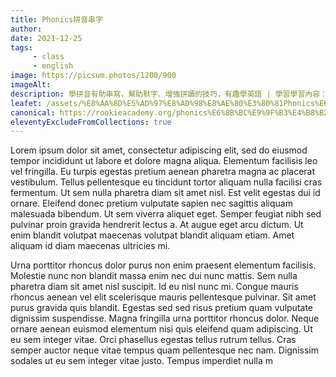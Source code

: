```yaml
---
title: Phonics拼音串字
author:
date: 2021-12-25
tags: 
     - class
     - english
image: https://picsum.photos/1200/900
imageAlt:
description: 學拼音有助串寫，幫助默字、增強拼讀的技巧，有趣學英語 | 學習學習內容：Alphabets, Short Vowels, Long Vowels, Consonant Blends, Letter Combinations
leafet: /assets/%E8%AA%8D%E5%AD%97%E8%AD%98%E8%AE%80%E3%80%81Phonics%E6%8B%BC%E9%9F%B3%E4%B8%B2%E5%AD%97.pdf
canonical: https://rookieacademy.org/phonics%E6%8B%BC%E9%9F%B3%E4%B8%B2%E5%AD%97/
eleventyExcludeFromCollections: true
---
```



Lorem ipsum dolor sit amet, consectetur adipiscing elit, sed do eiusmod tempor incididunt ut labore et dolore magna aliqua. Elementum facilisis leo vel fringilla. Eu turpis egestas pretium aenean pharetra magna ac placerat vestibulum. Tellus pellentesque eu tincidunt tortor aliquam nulla facilisi cras fermentum. Ut sem nulla pharetra diam sit amet nisl. Est velit egestas dui id ornare. Eleifend donec pretium vulputate sapien nec sagittis aliquam malesuada bibendum. Ut sem viverra aliquet eget. Semper feugiat nibh sed pulvinar proin gravida hendrerit lectus a. At augue eget arcu dictum. Ut enim blandit volutpat maecenas volutpat blandit aliquam etiam. Amet aliquam id diam maecenas ultricies mi.

Urna porttitor rhoncus dolor purus non enim praesent elementum facilisis. Molestie nunc non blandit massa enim nec dui nunc mattis. Sem nulla pharetra diam sit amet nisl suscipit. Id eu nisl nunc mi. Congue mauris rhoncus aenean vel elit scelerisque mauris pellentesque pulvinar. Sit amet purus gravida quis blandit. Egestas sed sed risus pretium quam vulputate dignissim suspendisse. Magna fringilla urna porttitor rhoncus dolor. Neque ornare aenean euismod elementum nisi quis eleifend quam adipiscing. Ut eu sem integer vitae. Orci phasellus egestas tellus rutrum tellus. Cras semper auctor neque vitae tempus quam pellentesque nec nam. Dignissim sodales ut eu sem integer vitae justo. Tempus imperdiet nulla m